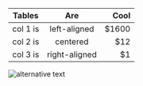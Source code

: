 | Tables   |      Are      |  Cool |
|----------|:-------------:|------:|
| col 1 is |  left-aligned | $1600 |
| col 2 is |    centered   |   $12 |
| col 3 is | right-aligned |    $1 |

![alternative text](https://a0.awsstatic.com/main/images/site/touch-icon-iphone-114-precomposed... ) 

